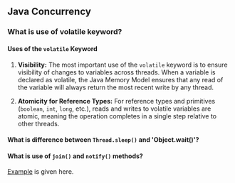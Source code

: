 ## Java Concurrency

### What is use of volatile keyword?
#### Uses of the `volatile` Keyword
1. **Visibility:** The most important use of the `volatile` keyword is to ensure visibility of changes to variables across threads. When a variable is declared as volatile, the Java Memory Model ensures that any read of the variable will always return the most recent write by any thread.

2. **Atomicity for Reference Types:** For reference types and primitives (`boolean`, `int`, `long`, etc.), reads and writes to volatile variables are atomic, meaning the operation completes in a single step relative to other threads.

#### What is difference between `Thread.sleep()` and 'Object.wait()'?


#### What is use of `join()` and `notify()` methods?

[Example](../../src/main/java/com/learning/concurrency/WaitAndNotify.java) is given here.